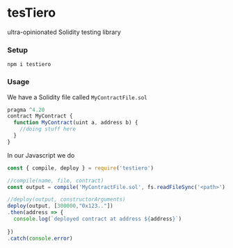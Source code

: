 # tesTiero
ultra-opinionated Solidity testing library


### Setup

`npm i testiero`

### Usage 

We have a Solidity file called   `MyContractFile.sol`

```javascript
pragma ^4.20
contract MyContract {
  function MyContract(uint a, address b) {
    //doing stuff here
  }
}
```

In our Javascript we do 

```javascript
const { compile, deploy } = require('testiero')

//compile(name, file, contract)
const output = compile('MyContractFile.sol', fs.readFileSync('<path>'), 'MyContract')

//deploy(output, constructorArguments)
deploy(output, [300000,"0x123.."])
.then(address => {
  console.log(`deployed contract at address ${address}`)
  
})
.catch(console.error)



```